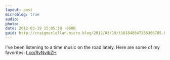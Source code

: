 ```yaml
---
layout: post
microblog: true
audio: 
photo: 
date: 2012-03-19 15:05:18 -0600
guid: http://craigmcclellan.micro.blog/2012/03/19/t181848847285366785.html
---
```

I've been listening to a time music on the road lately. Here are some of my favorites:
[t.co/RvNvibZH](http://t.co/RvNvibZH)
